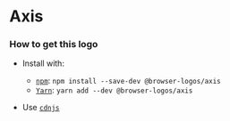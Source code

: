 # Axis

### How to get this logo

* Install with:

  * [`npm`](https://www.npmjs.com/): `npm install --save-dev @browser-logos/axis`
  * [`Yarn`](https://yarnpkg.com/): `yarn add --dev @browser-logos/axis`

* Use [`cdnjs`](https://cdnjs.com/libraries/browser-logos)
